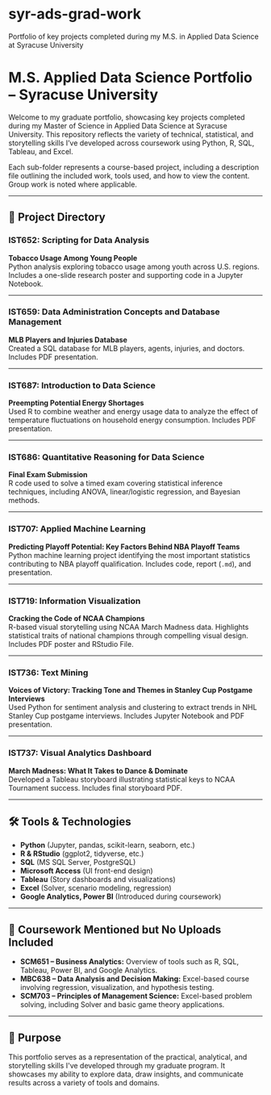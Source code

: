 # syr-ads-grad-work
Portfolio of key projects completed during my M.S. in Applied Data Science at Syracuse University

# M.S. Applied Data Science Portfolio – Syracuse University

Welcome to my graduate portfolio, showcasing key projects completed during my Master of Science in Applied Data Science at Syracuse University. This repository reflects the variety of technical, statistical, and storytelling skills I’ve developed across coursework using Python, R, SQL, Tableau, and Excel.

Each sub-folder represents a course-based project, including a description file outlining the included work, tools used, and how to view the content. Group work is noted where applicable.

---

## 📁 Project Directory

### IST652: Scripting for Data Analysis  
**Tobacco Usage Among Young People**  
Python analysis exploring tobacco usage among youth across U.S. regions. Includes a one-slide research poster and supporting code in a Jupyter Notebook.

---

### IST659: Data Administration Concepts and Database Management  
**MLB Players and Injuries Database**  
Created a SQL database for MLB players, agents, injuries, and doctors. Includes PDF presentation.

---

### IST687: Introduction to Data Science  
**Preempting Potential Energy Shortages**  
Used R to combine weather and energy usage data to analyze the effect of temperature fluctuations on household energy consumption. Includes PDF presentation.

---

### IST686: Quantitative Reasoning for Data Science  
**Final Exam Submission**  
R code used to solve a timed exam covering statistical inference techniques, including ANOVA, linear/logistic regression, and Bayesian methods.

---

### IST707: Applied Machine Learning  
**Predicting Playoff Potential: Key Factors Behind NBA Playoff Teams**  
Python machine learning project identifying the most important statistics contributing to NBA playoff qualification. Includes code, report (`.md`), and presentation.

---

### IST719: Information Visualization  
**Cracking the Code of NCAA Champions**  
R-based visual storytelling using NCAA March Madness data. Highlights statistical traits of national champions through compelling visual design. Includes PDF poster and RStudio File.

---

### IST736: Text Mining  
**Voices of Victory: Tracking Tone and Themes in Stanley Cup Postgame Interviews**  
Used Python for sentiment analysis and clustering to extract trends in NHL Stanley Cup postgame interviews. Includes Jupyter Notebook and PDF presentation.

---

### IST737: Visual Analytics Dashboard  
**March Madness: What It Takes to Dance & Dominate**  
Developed a Tableau storyboard illustrating statistical keys to NCAA Tournament success. Includes final storyboard PDF.

---

## 🛠️ Tools & Technologies

- **Python** (Jupyter, pandas, scikit-learn, seaborn, etc.)
- **R & RStudio** (ggplot2, tidyverse, etc.)
- **SQL** (MS SQL Server, PostgreSQL)
- **Microsoft Access** (UI front-end design)
- **Tableau** (Story dashboards and visualizations)
- **Excel** (Solver, scenario modeling, regression)
- **Google Analytics, Power BI** (Introduced during coursework)

---

## 📌 Coursework Mentioned but No Uploads Included

- **SCM651 – Business Analytics:** Overview of tools such as R, SQL, Tableau, Power BI, and Google Analytics.
- **MBC638 – Data Analysis and Decision Making:** Excel-based course involving regression, visualization, and hypothesis testing.
- **SCM703 – Principles of Management Science:** Excel-based problem solving, including Solver and basic game theory applications.

---

## 🎯 Purpose

This portfolio serves as a representation of the practical, analytical, and storytelling skills I've developed through my graduate program. It showcases my ability to explore data, draw insights, and communicate results across a variety of tools and domains.

